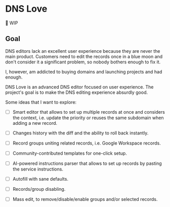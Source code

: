 # DNS Love

🚧 WIP

## Goal

DNS editors lack an excellent user experience because they are never the main product. Customers need to edit the records once in a blue moon and don't consider it a significant problem, so nobody bothers enough to fix it.

I, however, am addicted to buying domains and launching projects and had enough.

DNS Love is an advanced DNS editor focused on user experience. The project's goal is to make the DNS editing experience absurdly good.

Some ideas that I want to explore:

- [ ] Smart editor that allows to set up multiple records at once and considers the context, i.e. update the priority or reuses the same subdomain when adding a new record.

- [ ] Changes history with the diff and the ability to roll back instantly.

- [ ] Record groups uniting related records, i.e. Google Workspace records.

- [ ] Community-contributed templates for one-click setup.

- [ ] AI-powered instructions parser that allows to set up records by pasting the service instructions.

- [ ] Autofill with sane defaults.

- [ ] Records/group disabling.

- [ ] Mass edit, to remove/disable/enable groups and/or selected records.
